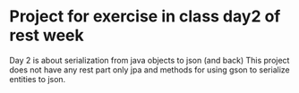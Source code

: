 # Project for exercise in class day2 of rest week
Day 2 is about serialization from java objects to json (and back)
This project does not have any rest part only jpa and methods for using gson to serialize entities to json.